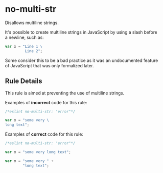 # no-multi-str

Disallows multiline strings.

It's possible to create multiline strings in JavaScript by using a slash before a newline, such as:

```js
var x = "Line 1 \
         Line 2";
```

Some consider this to be a bad practice as it was an undocumented feature of JavaScript that was only formalized later.

## Rule Details

This rule is aimed at preventing the use of multiline strings.

Examples of **incorrect** code for this rule:

```js
/*eslint no-multi-str: "error"*/

var x = "some very \
long text";
```

Examples of **correct** code for this rule:

```js
/*eslint no-multi-str: "error"*/

var x = "some very long text";

var x = "some very " +
        "long text";
```
